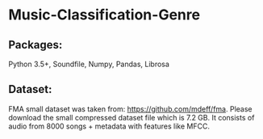 # Music-Classification-Genre


## Packages:
Python 3.5+, Soundfile, Numpy, Pandas, Librosa


## Dataset:
FMA small dataset was taken from: https://github.com/mdeff/fma. 
Please download the small compressed dataset file which is 7.2 GB.
It consists of audio from 8000 songs + metadata with features like MFCC.
